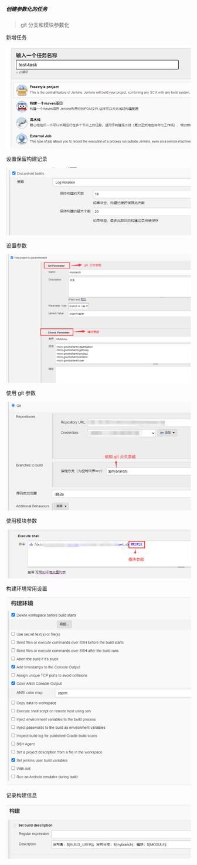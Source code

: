 ##### 创建参数化的任务

> git 分支和模块参数化

新增任务

![image-20200709151158140](Jenkins.assets/image-20200709151158140.png)

设置保留构建记录

![image-20200709151413060](Jenkins.assets/image-20200709151413060.png)

设置参数

![image-20200709151624375](Jenkins.assets/image-20200709151624375.png)

使用 git 参数

![image-20200709151806549](Jenkins.assets/image-20200709151806549.png)

使用模块参数

![image-20200709152017700](Jenkins.assets/image-20200709152017700.png)

构建环境常用设置

![image-20200709152149710](Jenkins.assets/image-20200709152149710.png)

记录构建信息

![image-20200709152109835](Jenkins.assets/image-20200709152109835.png)